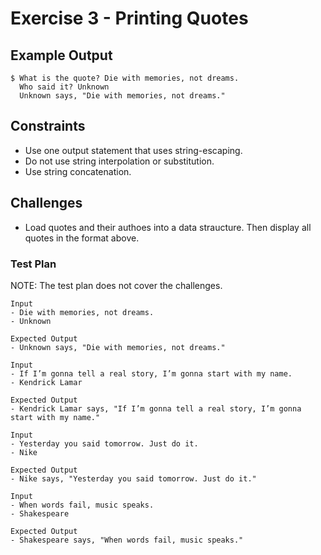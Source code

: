 # Exercise 3 - Printing Quotes

## Example Output

```
$ What is the quote? Die with memories, not dreams.
  Who said it? Unknown
  Unknown says, "Die with memories, not dreams."
```

## Constraints
- Use one output statement that uses string-escaping.
- Do not use string interpolation or substitution.
- Use string concatenation.

## Challenges
* Load quotes and their authoes into a data straucture. Then display all quotes in the format above.

### Test Plan

NOTE: The test plan does not cover the challenges.

```
Input
- Die with memories, not dreams.
- Unknown

Expected Output
- Unknown says, "Die with memories, not dreams."
```

```
Input
- If I’m gonna tell a real story, I’m gonna start with my name.
- Kendrick Lamar

Expected Output
- Kendrick Lamar says, "If I’m gonna tell a real story, I’m gonna start with my name."
```

```
Input
- Yesterday you said tomorrow. Just do it.
- Nike

Expected Output
- Nike says, "Yesterday you said tomorrow. Just do it."
```

```
Input
- When words fail, music speaks.
- Shakespeare

Expected Output
- Shakespeare says, "When words fail, music speaks."
```